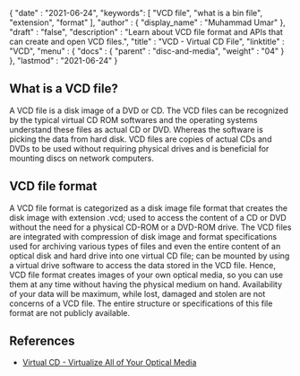 {
  "date" : "2021-06-24",
  "keywords": [ "VCD file", "what is a bin file", "extension", "format" ],
  "author" : {
    "display_name" : "Muhammad Umar"
  },
  "draft" : "false",
  "description" : "Learn about VCD file format and APIs that can create and open VCD files.",
  "title" : "VCD - Virtual CD File",
  "linktitle" : "VCD",
  "menu" : {
    "docs" : {
      "parent" : "disc-and-media",
      "weight" : "04"
    }
  },
  "lastmod" : "2021-06-24"
}

## What is a VCD file?
A VCD file is a disk image of a DVD or CD. The VCD files can be recognized by the typical virtual CD ROM softwares and the operating systems understand these files as actual CD or DVD. Whereas the software is picking the data from hard disk. VCD files are copies of actual CDs and DVDs to be used without requiring physical drives and is beneficial for mounting discs on network computers.

## VCD file format
A VCD file format is categorized as a disk image file format that creates the disk image with extension .vcd; used to access the content of a CD or DVD without the need for a physical CD-ROM or a DVD-ROM drive. The VCD files are integrated with compression of disk image and format specifications used for archiving various types of files and even the entire content of an optical disk and hard drive into one virtual CD file; can be mounted by using a virtual drive software to access the data stored in the VCD file. Hence, VCD file format creates images of your own optical media, so you can use them at any time without having the physical medium on hand. Availability of your data will be maximum, while lost, damaged and stolen are not concerns of a VCD file. The entire structure or specifications of this file format are not publicly available.






## References 

* [Virtual CD - Virtualize All of Your Optical Media](https://www.virtualcd-online.com/)


